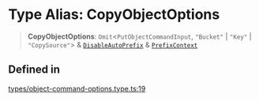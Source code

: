 # Type Alias: CopyObjectOptions

> **CopyObjectOptions**: `Omit`\<`PutObjectCommandInput`, `"Bucket"` \| `"Key"` \| `"CopySource"`\> & [`DisableAutoPrefix`](DisableAutoPrefix.md) & [`PrefixContext`](PrefixContext.md)

## Defined in

[types/object-command-options.type.ts:19](https://github.com/LabO8/nestjs-s3/blob/49dee046307be2343007f81b5481193f2a950f4b/src/types/object-command-options.type.ts#L19)
